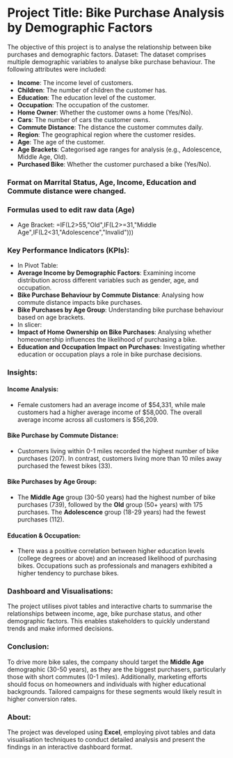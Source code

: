 # Project Title: Bike Purchase Analysis by Demographic Factors
The objective of this project is to analyse the relationship between bike purchases and demographic factors.
Dataset:
The dataset comprises multiple demographic variables to analyse bike purchase behaviour. The following attributes were included:

- **Income**: The income level of customers.
- **Children**: The number of children the customer has.
- **Education**: The education level of the customer.
- **Occupation**: The occupation of the customer.
- **Home Owner**: Whether the customer owns a home (Yes/No).
- **Cars**: The number of cars the customer owns.
- **Commute Distance**: The distance the customer commutes daily.
- **Region**: The geographical region where the customer resides.
- **Age**: The age of the customer.
- **Age Brackets**: Categorised age ranges for analysis (e.g., Adolescence, Middle Age, Old).
- **Purchased Bike**: Whether the customer purchased a bike (Yes/No).

### Format on Marrital Status, Age, Income, Education and Commute distance were changed.
### Formulas used to edit raw data (Age)
- Age Bracket: =IF(L2>55,"Old",IF(L2>=31,"Middle Age",IF(L2<31,"Adolescence","Invalid")))

### Key Performance Indicators (KPIs):
- In Pivot Table:
- **Average Income by Demographic Factors**: Examining income distribution across different variables such as gender, age, and occupation.
- **Bike Purchase Behaviour by Commute Distance**: Analysing how commute distance impacts bike purchases.
- **Bike Purchases by Age Group**: Understanding bike purchase behaviour based on age brackets.
- In slicer:
- **Impact of Home Ownership on Bike Purchases**: Analysing whether homeownership influences the likelihood of purchasing a bike.
- **Education and Occupation Impact on Purchases**: Investigating whether education or occupation plays a role in bike purchase decisions.

### Insights:
#### Income Analysis:
- Female customers had an average income of $54,331, while male customers had a higher average income of $58,000. The overall average income across all customers is $56,209.

#### Bike Purchase by Commute Distance:
- Customers living within 0-1 miles recorded the highest number of bike purchases (207). In contrast, customers living more than 10 miles away purchased the fewest bikes (33).

#### Bike Purchases by Age Group:
- The **Middle Age** group (30-50 years) had the highest number of bike purchases (739), followed by the **Old** group (50+ years) with 175 purchases. The **Adolescence** group (18-29 years) had the fewest purchases (112).

#### Education & Occupation:
- There was a positive correlation between higher education levels (college degrees or above) and an increased likelihood of purchasing bikes. Occupations such as professionals and managers exhibited a higher tendency to purchase bikes.

### Dashboard and Visualisations:
The project utilises pivot tables and interactive charts to summarise the relationships between income, age, bike purchase status, and other demographic factors. This enables stakeholders to quickly understand trends and make informed decisions.

### Conclusion:
To drive more bike sales, the company should target the **Middle Age** demographic (30-50 years), as they are the biggest purchasers, particularly those with short commutes (0-1 miles). Additionally, marketing efforts should focus on homeowners and individuals with higher educational backgrounds. Tailored campaigns for these segments would likely result in higher conversion rates.

### About:
The project was developed using **Excel**, employing pivot tables and data visualisation techniques to conduct detailed analysis and present the findings in an interactive dashboard format.
